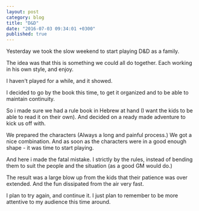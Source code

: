 ```yaml
---
layout: post
category: blog
title: "D&D"
date: "2016-07-03 09:34:01 +0300"
published: true
---
```

Yesterday we took the slow weekend to start playing D&D as a family.

The idea was that this is something we could all do together. Each working in his own style, and enjoy.

I haven't played for a while, and it showed.

I decided to go by the book this time, to get it organized and to be able to maintain continuity.

So i made sure we had a rule book in Hebrew at hand (I want the kids to be able to read it on their own). And decided on a ready made adventure to kick us off with.

We prepared the characters (Always a long and painful process.) We got a nice combination. And as soon as the characters were in a good enough shape - it was time to start playing.

And here i made the fatal mistake. I strictly by the rules, instead of bending them to suit the people and the situation (as a good GM would do.)

The result was a large blow up from the kids that their patience was over extended. And the fun dissipated from the air very fast.

I plan to try again, and continue it. I just plan to remember to be more attentive to my audience this time around.
